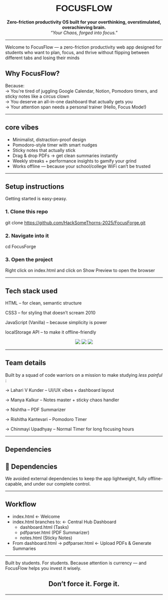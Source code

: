 <h1 align="center" style="font-family:'Georgia', sans-serif;"> FOCUSFLOW </h1>

<p align="center">
 <strong>Zero-friction productivity OS built for your overthinking, overstimulated, overachieving brain. </strong> <br>
<i>“Your Chaos, forged into focus." </i>
</p>

---
Welcome to FocusFlow — a zero-friction productivity web app designed for students who want to plan, focus, and thrive without flipping between different tabs and losing their minds
##  Why FocusFlow?
Because:   
-> You're tired of juggling Google Calendar, Notion, Pomodoro timers, and sticky notes like a circus clown  
-> You deserve an all-in-one dashboard that actually gets you  
-> Your attention span needs a personal trainer (Hello, Focus Mode!)  

---
## core vibes

- Minimalist, distraction-proof design  
- Pomodoro-style timer with smart nudges  
- Sticky notes that actually stick  
- Drag & drop PDFs → get clean summaries instantly  
- Weekly streaks + performance insights to gamify your grind  
- Works offline — because your school/college WiFi can’t be trusted

---
## Setup instructions

Getting started is easy-peasy.

### 1. Clone this repo
git clone https://github.com/HackSomeThorns-2025/FocusForge.git

### 2. Navigate into it
cd FocusForge

### 3. Open the project
Right click on index.html and click on Show Preview to open the browser

---

## Tech stack used

HTML – for clean, semantic structure

CSS3 – for styling that doesn’t scream 2010

JavaScript (Vanilla) – because simplicity is power

localStorage API – to make it offline-friendly



<div align="center">

<img src="https://img.shields.io/badge/HTML-✔-f06529?style=for-the-badge&logo=html5" />
<img src="https://img.shields.io/badge/CSS-✔-2965f1?style=for-the-badge&logo=css3" />
<img src="https://img.shields.io/badge/JS-✔-f7df1e?style=for-the-badge&logo=javascript" />

</div>

---

## Team details

Built by a squad of code warriors on a mission to make studying *less painful* :

 -> Lahari V Kunder – UI/UX vibes + dashboard layout
 
 -> Manya Kalkur – Notes master + sticky chaos handler
 
 -> Nishtha – PDF Summarizer
 
 -> Rishitha Kantevari – Pomodoro Timer
 
 -> Chinmayi Upadhyay – Normal Timer for long focusing hours    

---

## Dependencies
## 🧩 Dependencies
We avoided external dependencies to keep the app lightweight, fully offline-capable, and under our complete control.

---
## Workflow

- index.html                               ← Welcome 
- index.html branches to:                  ← Central Hub Dashboard  
  - dashboard.html                          (Tasks)  
  - pdfparser.html                            (PDF Summarizer)
  - notes.html                              (Sticky Notes)  
- From dashboard.html → pdfparser.html       ← Upload PDFs & Generate Summaries 

---
Built by students. For students.
Because attention is currency — and FocusFlow helps you invest it wisely.
<br> <h2 align="center">
   <strong>Don’t force it. Forge it. </strong>
</h2>

---
